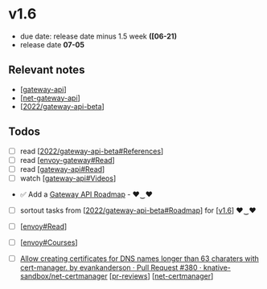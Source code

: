 # v1.6
- due date: release date minus 1.5 week **([06-21)**
- release date **07-05**

## Relevant notes
- [[gateway-api]]
- [[net-gateway-api]]
- [[2022/gateway-api-beta]]

## Todos
- [ ] read [[2022/gateway-api-beta#References]]
- [ ] read [[envoy-gateway#Read]]
- [ ] read [[gateway-api#Read]]
- [ ] watch [[gateway-api#Videos]]
- ✅ Add a [Gateway API Roadmap](https://github.com/orgs/knative-sandbox/projects/10/views/1) - ♥‿♥
- [ ] sortout tasks from [[2022/gateway-api-beta#Roadmap]] for [[v1.6]] ♥‿♥

- [ ] [[envoy#Read]]
- [ ] [[envoy#Courses]]

- [ ] [Allow creating certificates for DNS names longer than 63 charaters with cert-manager. by evankanderson · Pull Request #380 · knative-sandbox/net-certmanager](https://github.com/knative-sandbox/net-certmanager/pull/380?w=1) [[pr-reviews]] [[net-certmanager]]

[//begin]: # "Autogenerated link references for markdown compatibility"
[gateway-api]: ../kubernetes/gateway-api.md "gateway-api"
[net-gateway-api]: ../knative/net-gateway-api.md "net-gateway-api"
[2022/gateway-api-beta]: ../scrapbook/2022/gateway-api-beta.md "gateway-api beta"
[2022/gateway-api-beta#References]: ../scrapbook/2022/gateway-api-beta.md "gateway-api beta"
[envoy-gateway#Read]: ../kubernetes/envoy-gateway.md "envoy gateway"
[gateway-api#Read]: ../kubernetes/gateway-api.md "gateway-api"
[gateway-api#Videos]: ../kubernetes/gateway-api.md "gateway-api"
[2022/gateway-api-beta#Roadmap]: ../scrapbook/2022/gateway-api-beta.md "gateway-api beta"
[v1.6]: v1.6.md "v1.6"
[envoy#Read]: ../learning/envoy.md "envoy"
[envoy#Courses]: ../learning/envoy.md "envoy"
[pr-reviews]: pr-reviews.md "pr reviews"
[net-certmanager]: ../knative/net-certmanager.md "net-certmanager"
[//end]: # "Autogenerated link references"